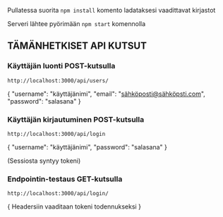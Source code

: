 Pullatessa suorita ```npm install``` komento ladataksesi vaadittavat kirjastot

Serveri lähtee pyörimään ```npm start``` komennolla

## TÄMÄNHETKISET API KUTSUT



### Käyttäjän luonti POST-kutsulla

```http://localhost:3000/api/users/```

{
	"username": "käyttäjänimi",
	"email": "sähköposti@sähköpsti.com",
	"password": "salasana"
}


### Käyttäjän kirjautuminen POST-kutsulla

```http://localhost:3000/api/login```

{
	"username": "käyttäjänimi",
	"password": "salasana"
}

(Sessiosta syntyy tokeni)


### Endpointin-testaus GET-kutsulla

```http://localhost:3000/api/login/```

{ Headersiin vaaditaan tokeni todennukseksi }

